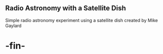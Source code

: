 ## Radio Astronomy with a Satellite Dish
Simple radio astronomy experiment using a satellite dish created by Mike Gaylard

# -fin-
